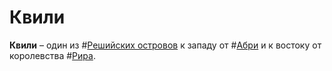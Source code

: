 # Квили

**Квили** – один из #[Решийских островов](locations/reshi-isles) к западу от #[Абри](locations/abri) и к востоку от королевства #[Рира](locations/rira).
